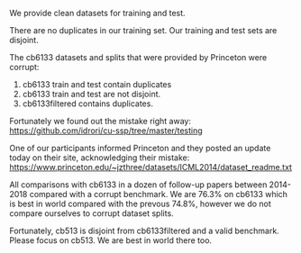 We provide clean datasets for training and test.

There are no duplicates in our training set.
Our training and test sets are disjoint.

The cb6133 datasets and splits that were provided by Princeton were corrupt:
1. cb6133 train and test contain duplicates
2. cb6133 train and test are not disjoint.
3. cb6133filtered contains duplicates.

Fortunately we found out the mistake right away: https://github.com/idrori/cu-ssp/tree/master/testing

One of our participants informed Princeton and they posted an update today on their site, acknowledging their mistake:
https://www.princeton.edu/~jzthree/datasets/ICML2014/dataset_readme.txt

All comparisons with cb6133 in a dozen of follow-up papers between 2014-2018 compared with a corrupt benchmark. We are 76.3% on cb6133 which is best in world compared with the prevous 74.8%, however we do not compare ourselves to corrupt dataset splits.

Fortunately, cb513 is disjoint from cb6133filtered and a valid benchmark.
Please focus on cb513. We are best in world there too.
